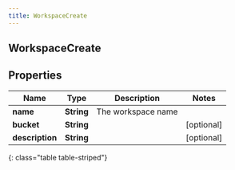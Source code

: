 ```yaml
---
title: WorkspaceCreate
---
```

## WorkspaceCreate


## Properties

| Name | Type | Description | Notes |
| ------------ | ------------- | ------------- | ------------- |
| **name** | <!----><!---->**String**<!----> | The workspace name |  |
| **bucket** | <!----><!---->**String**<!----> |  |  [optional] |
| **description** | <!----><!---->**String**<!----> |  |  [optional] |
{: class="table table-striped"}



